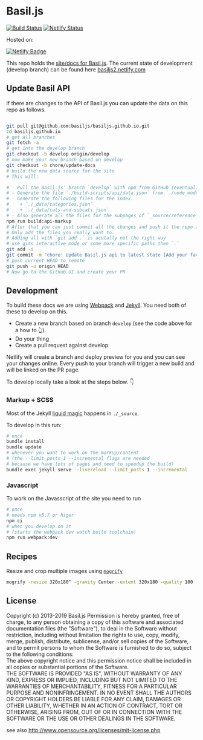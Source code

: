# Basil.js

[![Build Status](https://travis-ci.org/basiljs/basiljs.github.io.svg?branch=master)](https://travis-ci.org/basiljs/basiljs.github.io) [![Netlify Status](https://api.netlify.com/api/v1/badges/c081644c-312b-486e-8594-8bb5c3a869ca/deploy-status)](https://app.netlify.com/sites/basiljs2/deploys)

Hosted on:  

[![Netlify Badge](https://www.netlify.com/img/global/badges/netlify-color-accent.svg)](https://basiljs2.netlify.com/)

This repo holds the [site/docs for Basil.js](https://basiljs.github.io/). The current state of development (develop branch) can be found here [basiljs2.netlify.com](https://basiljs2.netlify.com/)
## Update Basil API  

If there are changes to the API of Basil.js you can update the data on this repo as follows.  

```bash

git pull git@github.com:basiljs/basiljs.github.io.git
cd basiljs.github.io
# get all branches
git fetch -a
# get into the develop branch
git checkout -b develop origin/develop
# now make your new branch based on develop
git checkout -b chore/update-docs
# build the new data source for the site
# This will:  

# - Pull the Basil.js' branch `develop` with npm from GitHub (eventually this should be the master, not the develop branch).
# - Generate the file `./build-scripts/api/data.json` from `./node_modules/basiljs/basil.js` using [documentation.js](http://documentation.js.org/).
# - Generate the following files for the index.
#    + `./_data/categories.json`
#    + `./_data/cats-and-subcats.json`
# - Also generate all the files for the subpages of `_source/reference`.  
npm run build:api-markup
# After that you can just commit all the changes and push it the repo again. Netlify will take care of the Jekyll build.  
# Only add the files you really want to.
# Adding all with `git add .` is acutally not the right way
# use gits interactive mode or some more specific paths then `.`
git add -i
git commit -m "chore: Update Basil.js api to latest state [Add your favorite emoji here]"
# push current HEAD to remote
git push -u origin HEAD
# Now go to the GitHub UI and create your PR
```

## Development

To build these docs we are using [Webpack](https://webpack.js.org/) and [Jekyll](https://jekyllrb.com/). You need both of these to develop on this.  

- Create a new branch based on branch `develop` (see the code above for a how to 👆).
- Do your thing
- Create a pull request against develop

Netlify will create a branch and deploy preview for you and you can see your changes online. Every push to your branch will trigger a new build and will be linked on the PR page.

To develop locally take a look at the steps below. 👇

### Markup + SCSS

Most of the Jekyll [liquid magic](https://github.com/Shopify/liquid/wiki/Liquid-for-Designers) happens in `./_source`.  

To develop in this run:

```bash
# once
bundle install
bundle update
# whenever you want to work on the markup/content
# (the --limit_posts 1 --incremental flags are needed
# because we have lots of pages and need to speedup the build)
bundle exec jekyll serve --livereload --limit_posts 1 --incremental
```

### Javascript

To work on the Javasscript of the site you need to run

```bash
# once
# needs npm v5.7 or higer
npm ci
# when you develop on it
# (starts the webpack dev watch build toolchain)
npm run webpack:dev
```

## Recipes

Resize and crop multiple images using [`mogrify`](https://www.imagemagick.org/script/mogrify.php)  

```bash
mogrify -resize 320x180^ -gravity Center -extent 320x180 -quality 100 -format png ./*/thumbnail.jpg

```

## License

Copyright (c)  2013-2019 Basil.js
Permission is hereby granted, free of charge, to any person obtaining a copy of this software and associated documentation files (the "Software"), to deal in the Software  without restriction, including without limitation the rights to use, copy, modify, merge, publish, distribute, sublicense, and/or sell copies of the Software, and to  permit persons to whom the Software is furnished to do so, subject to the following conditions:  
The above copyright notice and this permission notice shall be included in all copies or substantial portions of the Software.  
THE SOFTWARE IS PROVIDED "AS IS", WITHOUT WARRANTY OF ANY KIND, EXPRESS OR IMPLIED, INCLUDING BUT NOT LIMITED TO THE WARRANTIES OF MERCHANTABILITY, FITNESS FOR A  PARTICULAR PURPOSE AND NONINFRINGEMENT. IN NO EVENT SHALL THE AUTHORS OR COPYRIGHT HOLDERS BE LIABLE FOR ANY CLAIM, DAMAGES OR OTHER LIABILITY, WHETHER IN AN ACTION OF  CONTRACT, TORT OR OTHERWISE, ARISING FROM, OUT OF OR IN CONNECTION WITH THE SOFTWARE OR THE USE OR OTHER DEALINGS IN THE SOFTWARE.  

see also http://www.opensource.org/licenses/mit-license.php

